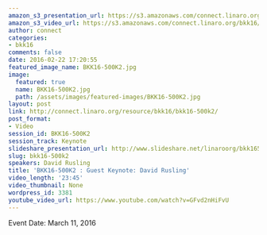 ```yaml
---
amazon_s3_presentation_url: https://s3.amazonaws.com/connect.linaro.org/bkk16/Presentations/Friday/BKK16-500K2.pdf
amazon_s3_video_url: https://s3.amazonaws.com/connect.linaro.org/bkk16/Videos/Friday/BKK16-500K2%20David%20Rusling%20keynote.mp4
author: connect
categories:
- bkk16
comments: false
date: 2016-02-22 17:20:55
featured_image_name: BKK16-500K2.jpg
image:
  featured: true
  name: BKK16-500K2.jpg
  path: /assets/images/featured-images/BKK16-500K2.jpg
layout: post
link: http://connect.linaro.org/resource/bkk16/bkk16-500k2/
post_format:
- Video
session_id: BKK16-500K2
session_track: Keynote
slideshare_presentation_url: http://www.slideshare.net/linaroorg/bkk16500k2-cto-talk-the-end-to-end-story
slug: bkk16-500k2
speakers: David Rusling
title: 'BKK16-500K2 : Guest Keynote: David Rusling'
video_length: '23:45'
video_thumbnail: None
wordpress_id: 3381
youtube_video_url: https://www.youtube.com/watch?v=GFvd2nHiFvU
---
```


Event Date: March 11, 2016